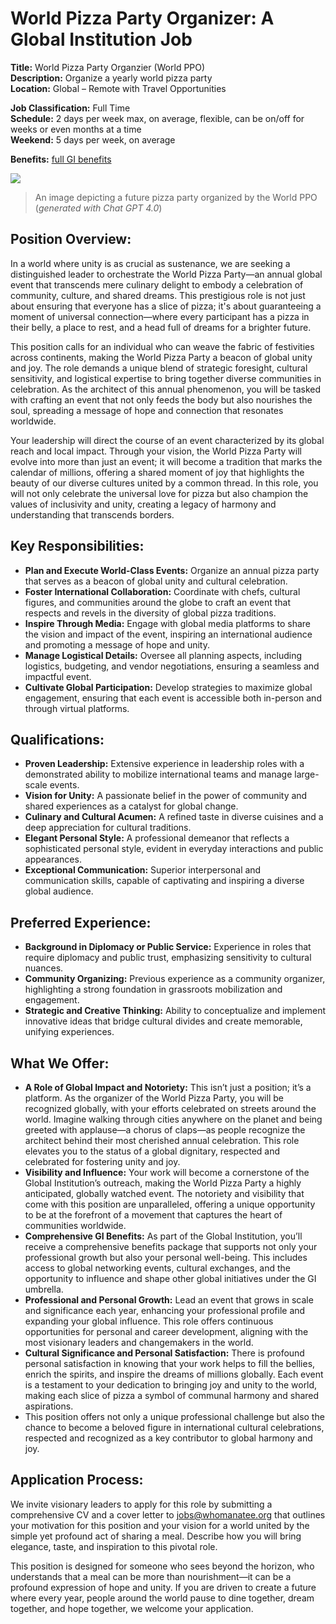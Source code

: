# World Pizza Party Organizer: A Global Institution Job

**Title:** World Pizza Party Organzier (World PPO)  
**Description:** Organize a yearly world pizza party  
**Location:** Global – Remote with Travel Opportunities  
<!--**# of Openings:** Multiple, no cap, as needed  -->

**Job Classification:** Full Time  
**Schedule:** 2 days per week max, on average, flexible, can be on/off for weeks or even months at a time  
**Weekend:** 5 days per week, on average  

**Benefits:** [full GI benefits](/docs/benefits-all.md)  

![](/assets/images/jobs-wppo-01.webp)
> An image depicting a future pizza party organized by the World PPO  (*generated with Chat GPT 4.0*)

## **Position Overview:**
In a world where unity is as crucial as sustenance, we are seeking a distinguished leader to orchestrate the World Pizza Party—an annual global event that transcends mere culinary delight to embody a celebration of community, culture, and shared dreams. This prestigious role is not just about ensuring that everyone has a slice of pizza; it's about guaranteeing a moment of universal connection—where every participant has a pizza in their belly, a place to rest, and a head full of dreams for a brighter future.

This position calls for an individual who can weave the fabric of festivities across continents, making the World Pizza Party a beacon of global unity and joy. The role demands a unique blend of strategic foresight, cultural sensitivity, and logistical expertise to bring together diverse communities in celebration. As the architect of this annual phenomenon, you will be tasked with crafting an event that not only feeds the body but also nourishes the soul, spreading a message of hope and connection that resonates worldwide.

Your leadership will direct the course of an event characterized by its global reach and local impact. Through your vision, the World Pizza Party will evolve into more than just an event; it will become a tradition that marks the calendar of millions, offering a shared moment of joy that highlights the beauty of our diverse cultures united by a common thread. In this role, you will not only celebrate the universal love for pizza but also champion the values of inclusivity and unity, creating a legacy of harmony and understanding that transcends borders.

## **Key Responsibilities:**
- **Plan and Execute World-Class Events:** Organize an annual pizza party that serves as a beacon of global unity and cultural celebration.
- **Foster International Collaboration:** Coordinate with chefs, cultural figures, and communities around the globe to craft an event that respects and revels in the diversity of global pizza traditions.
- **Inspire Through Media:** Engage with global media platforms to share the vision and impact of the event, inspiring an international audience and promoting a message of hope and unity.
- **Manage Logistical Details:** Oversee all planning aspects, including logistics, budgeting, and vendor negotiations, ensuring a seamless and impactful event.
- **Cultivate Global Participation:** Develop strategies to maximize global engagement, ensuring that each event is accessible both in-person and through virtual platforms.

## **Qualifications:**
- **Proven Leadership:** Extensive experience in leadership roles with a demonstrated ability to mobilize international teams and manage large-scale events.
- **Vision for Unity:** A passionate belief in the power of community and shared experiences as a catalyst for global change.
- **Culinary and Cultural Acumen:** A refined taste in diverse cuisines and a deep appreciation for cultural traditions.
- **Elegant Personal Style:** A professional demeanor that reflects a sophisticated personal style, evident in everyday interactions and public appearances.
- **Exceptional Communication:** Superior interpersonal and communication skills, capable of captivating and inspiring a diverse global audience.

## **Preferred Experience:**
- **Background in Diplomacy or Public Service:** Experience in roles that require diplomacy and public trust, emphasizing sensitivity to cultural nuances.
- **Community Organizing:** Previous experience as a community organizer, highlighting a strong foundation in grassroots mobilization and engagement.
- **Strategic and Creative Thinking:** Ability to conceptualize and implement innovative ideas that bridge cultural divides and create memorable, unifying experiences.

## **What We Offer:**
- **A Role of Global Impact and Notoriety:** This isn’t just a position; it’s a platform. As the organizer of the World Pizza Party, you will be recognized globally, with your efforts celebrated on streets around the world. Imagine walking through cities anywhere on the planet and being greeted with applause—a chorus of claps—as people recognize the architect behind their most cherished annual celebration. This role elevates you to the status of a global dignitary, respected and celebrated for fostering unity and joy.
- **Visibility and Influence:** Your work will become a cornerstone of the Global Institution’s outreach, making the World Pizza Party a highly anticipated, globally watched event. The notoriety and visibility that come with this position are unparalleled, offering a unique opportunity to be at the forefront of a movement that captures the heart of communities worldwide.
- **Comprehensive GI Benefits:** As part of the Global Institution, you’ll receive a comprehensive benefits package that supports not only your professional growth but also your personal well-being. This includes access to global networking events, cultural exchanges, and the opportunity to influence and shape other global initiatives under the GI umbrella.
- **Professional and Personal Growth:** Lead an event that grows in scale and significance each year, enhancing your professional profile and expanding your global influence. This role offers continuous opportunities for personal and career development, aligning with the most visionary leaders and changemakers in the world.
- **Cultural Significance and Personal Satisfaction:** There is profound personal satisfaction in knowing that your work helps to fill the bellies, enrich the spirits, and inspire the dreams of millions globally. Each event is a testament to your dedication to bringing joy and unity to the world, making each slice of pizza a symbol of communal harmony and shared aspirations.
- This position offers not only a unique professional challenge but also the chance to become a beloved figure in international cultural celebrations, respected and recognized as a key contributor to global harmony and joy.

## **Application Process:**
We invite visionary leaders to apply for this role by submitting a comprehensive CV and a cover letter to jobs@whomanatee.org that outlines your motivation for this position and your vision for a world united by the simple yet profound act of sharing a meal. Describe how you will bring elegance, taste, and inspiration to this pivotal role.

This position is designed for someone who sees beyond the horizon, who understands that a meal can be more than nourishment—it can be a profound expression of hope and unity. If you are driven to create a future where every year, people around the world pause to dine together, dream together, and hope together, we welcome your application.
